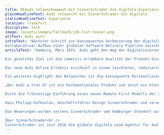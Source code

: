 ```yaml
---
title: DEAudi relaunchwwwwwt mit SinnerSchrader die digitale Experience
plainHeadlineText: Audi relauncht mit SinnerSchrader die digitale
italicHeadlineText: Experience
location: frankfurt
discipline: tech
image: /assets/images/fallback/job-list-teaser.png
altText: Audi auto
introText: "Nächster Schritt zur konsequenten Verbesserung der digitalen Experience erfüllt Premium-Anspruch an Design, Personalisierung und e-Commerce. Damit definiert Audi einen neuen Standard für das Nutzererlebnis<br />
Kollaborativer Aufbau einer globalen Software Delivery Pipeline zwischen SinnerSchrader und Audi mit agilem Remote First Set-up"
articleText: "Hamburg, März 2021. Audi geht den Weg der Digitalisierung konsequent. Der neueste Schritt ist der Wandel des digitalen Markenauftritts. Zum Launch des Audi e-tron GT werden in der digitalen Experience die Ideen sichtbar, die das Unternehmen in Zukunft noch stärker prägen werden. Die neue Website hat ein reduziertes Design, das schnell Orientierung bietet und die Fahrzeugkonfiguration verbessert. Der Relaunch des Online-Erlebnisses ist das Ergebnis einer engen Zusammenarbeit zwischen SinnerSchrader und Audi und reicht von der Strategie über das Design bis zur Umsetzung.<br />

Ein gesetztes Ziel ist die immersiv erlebbare Qualität der Produkt-Visualisierung des neuen elektrischen Flaggschiffs von Audi. Visuell ansprechend soll der Nutzer die Facetten des Fahrzeugs bis in jedes Detail interaktiv kennenlernen und den Premium-Anspruch von Audi digital spüren. Zusätzlich wurde neben einer modularen Micro-Service Architektur eine neue Softwarelösung implementiert, die eine deutlich performantere Umgebung bietet als je zuvor und gleichzeitig Synergiepotentiale über die verschiedenen VW Konzernmarken hinweg schafft.<br />

Das neue Audi Online-Erlebnis erscheint in einem leichteren, reduzierten Design, das schnell Orientierung bietet, innovative Funktionen etabliert sowie die Verbindung zu allen Online-Angeboten inklusive der myAudi App vereinheitlicht. Interaktive Module und Animationen, darunter bildlich spannende Scroll- bzw. Zoom-in-Text-Module und Sound-Visualisierungen lassen tief in alle Fahrzeug-Highlights eintauchen.<br />

Ein weiteres Highlight des Relaunches ist die konsequente Personalisierung: Nutzer sollen schnell zum Ziel kommen und umstandslos e-Commerce Angebote für jedes Audi Produkt und jeden Service nutzen können – jetzt auch über eine zentrale Login-Funktion. Ein weiteres Beispiel ist der neue Audi Customizer. Als initialer Anlaufpunkt kann der Nutzer das Auto mit wenigen Klicks individualisieren, um direkt den Weg zur Probefahrt beim Händler oder zu sofort verfügbaren Fahrzeugen aus dem Bestand aufgezeigt zu bekommen. Die personalisierten Angebote stehen bereits in Deutschland, Norwegen, Schweden und Spanien zur Verfügung und werden auch auf den Websites anderer Märkte eingeführt.<br />

„Der Audi e-tron GT ist ein hochemotionales Produkt und setzt ein klares Statement für die Zukunft der Vier Ringe. Passend zur Produktvorstellung verbessern wir das digitale Kundenerlebnis von Audi durch die nahtlose Kombination von relevantem Content, einer intuitiven Experience sowie datenbasierter Personalisierung deutlich,” sagt Sven Schuwirth, Leiter Digital Experience und Business, AUDI AG. “Dazu haben wir mit SinnerSchrader den optimalen Partner, der Design und technologische Exzellenz nie in Kontrast stellt. Zusammen konnten wir eine hoch performante Software Delivery Pipeline aufbauen, die schnell und skalierbar maßgeschneiderte digitale Produkte liefert.”<br />

Durch die frühzeitige Einführung eines neuen Remote First Modells der Zusammenarbeit war es möglich, mit internationalen Entwicklerteams aus unterschiedlichen Märkten nahtlos und ortsunabhängig gemeinsam zu entwickeln, lokale Bedürfnisse optimal zu berücksichtigen und rasch auf die durch Covid-19 stark veränderten Umstände zu reagieren.<br />

Dazu Philipp Kafkoulas, Geschäftsführer Design SinnerSchrader und verantwortlich für die Gesamtkreation: “Wir haben in Zeiten eines Lockdowns intensiv mit Audi über Kontinente hinweg zusammengearbeitet und dabei extrem leistungsstark und schnell eine neue Software entwickelt, die ein einzigartiges Markenerlebnis bietet. Dazu braucht es auf beiden Seiten wirkliches Vertrauen, Agilität und ein geteiltes Designverständnis. Im Ergebnis bietet Audi tolle Mehrwerte für den Nutzer sowie ein datengetriebenes e-Commerce Geschäft. Als Agentur sind wir einmal mehr stolz, in der gemeinsamen Gestaltung einer hoch produktiven Digitalmanufaktur ein Audi-Partner auf Augenhöhe zu sein.”<br />

Die Neuerungen wurden seitens SinnerSchrader vom Hamburger Standort aus geleitet, neben Philipp Kafkoulas sind Arndt Allmeling, Dr. Axel Averdung, Philip Behr und Stefan Kroke für die Ergebnisse des interdisziplinären Teams verantwortlich.<br />

Über SinnerSchrader<br />
SinnerSchrader ist seit 2016 die globale digitale Lead Agentur für Audi. Durch die enge Zusammenarbeit wurden bereits mehr als fünfzig integrierte Projekte mit einer gemeinsam entwickelten übergreifenden Experience-Strategie entwickelt und das führende digitale Ökosystem für Premium-Mobilität und digitale Services von Audi aufgebaut."
---
```

